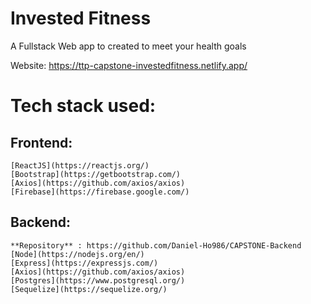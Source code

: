 # Invested Fitness
A Fullstack Web app to created to meet your health goals

Website: https://ttp-capstone-investedfitness.netlify.app/ 

# Tech stack used:
## Frontend:
    [ReactJS](https://reactjs.org/)
    [Bootstrap](https://getbootstrap.com/)
    [Axios](https://github.com/axios/axios)
    [Firebase](https://firebase.google.com/)
## Backend:
    **Repository** : https://github.com/Daniel-Ho986/CAPSTONE-Backend
    [Node](https://nodejs.org/en/)
    [Express](https://expressjs.com/)
    [Axios](https://github.com/axios/axios)
    [Postgres](https://www.postgresql.org/)
    [Sequelize](https://sequelize.org/)

